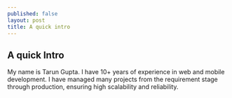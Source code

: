 ```yaml
---
published: false
layout: post
title: A quick intro
---
```

## A quick Intro


My name is Tarun Gupta. I have 10+ years of experience in web and mobile development. I have managed many projects from the requirement stage through production, ensuring high scalability and reliability.
